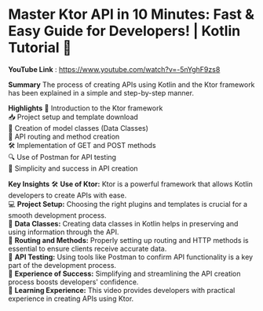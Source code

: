 # Master Ktor API in 10 Minutes: Fast & Easy Guide for Developers! | Kotlin Tutorial 🚀

**YouTube Link** : https://www.youtube.com/watch?v=-5nYghF9zs8

**Summary**
The process of creating APIs using Kotlin and the Ktor framework has been explained in a simple and step-by-step manner.

**Highlights**
🚀 Introduction to the Ktor framework  
📥 Project setup and template download  
🌼 Creation of model classes (Data Classes)  
📡 API routing and method creation  
🛠️ Implementation of GET and POST methods  
🔍 Use of Postman for API testing  
🎉 Simplicity and success in API creation  

**Key Insights**
🛠️ **Use of Ktor:** Ktor is a powerful framework that allows Kotlin developers to create APIs with ease.  
💻 **Project Setup:** Choosing the right plugins and templates is crucial for a smooth development process.  
🌼 **Data Classes:** Creating data classes in Kotlin helps in preserving and using information through the API.  
📡 **Routing and Methods:** Properly setting up routing and HTTP methods is essential to ensure clients receive accurate data.  
🔄 **API Testing:** Using tools like Postman to confirm API functionality is a key part of the development process.  
📜 **Experience of Success:** Simplifying and streamlining the API creation process boosts developers' confidence.  
🎊 **Learning Experience:** This video provides developers with practical experience in creating APIs using Ktor.

